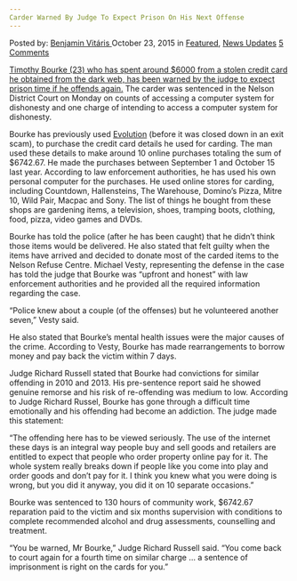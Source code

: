 ```yaml
---
Carder Warned By Judge To Expect Prison On His Next Offense
---
```

<article class="post-listing post-11844 post type-post status-publish format-standard has-post-thumbnail hentry category-deepdot-news category-news-updates tag-carder tag-expect tag-judge tag-offense tag-prison tag-warned">
    <div class="post-inner">
    <p class="post-meta">
    <span>Posted by: <a href="https://www.deepdotweb.com/author/benjaminvi/" title="">Benjamin Vitáris </a></span>
    <span>October 23, 2015</span>
    <span>in <a href="https://www.deepdotweb.com/category/deepdot-news/" rel="category tag">Featured</a>, <a href="https://www.deepdotweb.com/category/news-updates/" rel="category tag">News Updates</a></span>
    <span><a href="https://www.deepdotweb.com/2015/10/23/carder-warned-by-judge-to-expect-prison-on-his-next-offense/#comments">5 Comments</a></span>
    </p>
    <div class="clear"></div>
    <div class="entry">
    <p><a href="http://www.stuff.co.nz/business/money/73162685/judge-warns-dark-web-fraudster-to-expect-prison-if-he-offends-again.html">Timothy Bourke (23) who has spent around $6000 from a stolen credit card he obtained from the dark web, has been warned by the judge to expect prison time if he offends again.</a> The carder was sentenced in the Nelson District Court on Monday on counts of accessing a computer system for dishonesty and one charge of intending to access a computer system for dishonesty.</p>
    <p>Bourke has previously used <a href="https://www.deepdotweb.com/tag/evolution/">Evolution</a> (before it was closed down in an exit scam), to purchase the credit card details he used for carding. The man used these details to make around 10 online purchases totaling the sum of $6742.67. He made the purchases between September 1 and October 15 last year. According to law enforcement authorities, he has used his own personal computer for the purchases. He used online stores for carding, including Countdown, Hallensteins, The Warehouse, Domino&#8217;s Pizza, Mitre 10, Wild Pair, Macpac and Sony. The list of things he bought from these shops are gardening items, a television, shoes, tramping boots, clothing, food, pizza, video games and DVDs.</p>
    <p>Bourke has told the police (after he has been caught) that he didn’t think those items would be delivered. He also stated that felt guilty when the items have arrived and decided to donate most of the carded items to the Nelson Refuse Centre. Michael Vesty, representing the defense in the case has told the judge that Bourke was &#8220;upfront and honest&#8221; with law enforcement authorities and he provided all the required information regarding the case.</p>
    <p>&#8220;Police knew about a couple (of the offenses) but he volunteered another seven,” Vesty said.</p>
    <p>He also stated that Bourke’s mental health issues were the major causes of the crime. According to Vesty, Bourke has made rearrangements to borrow money and pay back the victim within 7 days.</p>
    <p>Judge Richard Russell stated that Bourke had convictions for similar offending in 2010 and 2013. His pre-sentence report said he showed genuine remorse and his risk of re-offending was medium to low. According to Judge Richard Russel, Bourke has gone through a difficult time emotionally and his offending had become an addiction. The judge made this statement:</p>
    <p>&#8220;The offending here has to be viewed seriously. The use of the internet these days is an integral way people buy and sell goods and retailers are entitled to expect that people who order property online pay for it. The whole system really breaks down if people like you come into play and order goods and don&#8217;t pay for it. I think you knew what you were doing is wrong, but you did it anyway, you did it on 10 separate occasions.&#8221;</p>
    <p>Bourke was sentenced to 130 hours of community work, $6742.67 reparation paid to the victim and six months supervision with conditions to complete recommended alcohol and drug assessments, counselling and treatment.</p>
    <p>“You be warned, Mr Bourke,&#8221; Judge Richard Russell said. &#8220;You come back to court again for a fourth time on similar charge &#8230; a sentence of imprisonment is right on the cards for you.&#8221;</p>
    </div>
    <span style="display:none"><a href="https://www.deepdotweb.com/tag/carder/" rel="tag">carder</a> <a href="https://www.deepdotweb.com/tag/expect/" rel="tag">expect</a> <a href="https://www.deepdotweb.com/tag/judge/" rel="tag">judge</a> <a href="https://www.deepdotweb.com/tag/offense/" rel="tag">offense</a> <a href="https://www.deepdotweb.com/tag/prison/" rel="tag">prison</a> <a href="https://www.deepdotweb.com/tag/warned/" rel="tag">warned</a></span> <span style="display:none" class="updated">2015-10-23</span>
    <div style="display:none" class="vcard author" itemprop="author" itemscope itemtype="http://schema.org/Person"><strong class="fn" itemprop="name"><a href="https://www.deepdotweb.com/author/benjaminvi/" title="Posts by Benjamin Vitáris" rel="author">Benjamin Vitáris</a></strong></div>
    </div>
</article>

